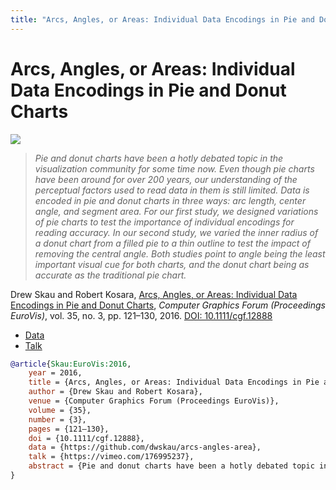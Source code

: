 ```yaml
---
title: "Arcs, Angles, or Areas: Individual Data Encodings in Pie and Donut Charts"
---
```


# Arcs, Angles, or Areas: Individual Data Encodings in Pie and Donut Charts

<p><img src="https://media.eagereyes.org/wp-content/uploads/2016/05/Skau-EuroVis-2016-pages-2.png" /></p>

> _Pie and donut charts have been a hotly debated topic in the visualization community for some time now. Even though pie charts have been around for over 200 years, our understanding of the perceptual factors used to read data in them is still limited. Data is encoded in pie and donut charts in three ways: arc length, center angle, and segment area. For our first study, we designed variations of pie charts to test the importance of individual encodings for reading accuracy. In our second study, we varied the inner radius of a donut chart from a filled pie to a thin outline to test the impact of removing the central angle. Both studies point to angle being the least important visual cue for both charts, and the donut chart being as accurate as the traditional pie chart._

Drew Skau and Robert Kosara, <a href="https://media.eagereyes.org/papers/2016/Skau-EuroVis-2016.pdf" target="_blank">Arcs, Angles, or Areas: Individual Data Encodings in Pie and Donut Charts</a>, _Computer Graphics Forum (Proceedings EuroVis)_, vol. 35, no. 3, pp. 121–130, 2016. <a href="https://dx.doi.org/10.1111/cgf.12888" target="_new">DOI: 10.1111/cgf.12888</a>

- <a href="https://github.com/dwskau/arcs-angles-area">Data</a>
- <a href="https://vimeo.com/176995237">Talk</a>

```bibtex
@article{Skau:EuroVis:2016,
	year = 2016,
	title = {Arcs, Angles, or Areas: Individual Data Encodings in Pie and Donut Charts},
	author = {Drew Skau and Robert Kosara},
	venue = {Computer Graphics Forum (Proceedings EuroVis)},
	volume = {35},
	number = {3},
	pages = {121–130},
	doi = {10.1111/cgf.12888},
	data = {https://github.com/dwskau/arcs-angles-area},
	talk = {https://vimeo.com/176995237},
	abstract = {Pie and donut charts have been a hotly debated topic in the visualization community for some time now. Even though pie charts have been around for over 200 years, our understanding of the perceptual factors used to read data in them is still limited. Data is encoded in pie and donut charts in three ways: arc length, center angle, and segment area. For our first study, we designed variations of pie charts to test the importance of individual encodings for reading accuracy. In our second study, we varied the inner radius of a donut chart from a filled pie to a thin outline to test the impact of removing the central angle. Both studies point to angle being the least important visual cue for both charts, and the donut chart being as accurate as the traditional pie chart.},
}
```

